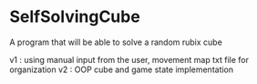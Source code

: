 # SelfSolvingCube
A program that will be able to solve a random rubix cube

v1 : using manual input from the user, movement map txt file for organization
v2 : OOP cube and game state implementation
